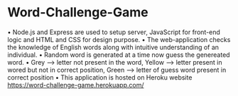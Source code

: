 # Word-Challenge-Game
• Node.js and Express are used to setup server, JavaScript for front-end logic and HTML and CSS for design purpose.
• The web-application checks the knowledge of English words along with intuitive understanding of an individual.
• Random word is generated at a time now guess the genereated word. 
• Grey --> letter not present in the word, Yellow --> letter present in wored but not in correct position, Green --> letter of guess word present in correct position
• This application is hosted on Heroku website https://word-challenge-game.herokuapp.com/
